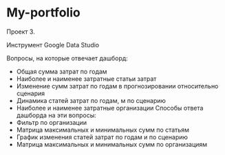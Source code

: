 # My-portfolio
Проект 3.

Инструмент Google Data Studio

Вопросы, на которые отвечает дашборд:
- Общая сумма затрат по годам
- Наиболее и наименее затратные статьи затрат
- Изменение сумм затрат по годам в прогнозировании относительно сценария
- Динамика статей затрат по годам, м по сценарию
- Наиболее и наименее затратные организации 
Способы ответа дашборда на эти вопросы: 
- Фильтр по организации
- Матрица максимальных и минимальных сумм по статьям
- График изменения статей затрат по годам и по сценарию
- Матрица максимальных и минимальных сумм по организациям
